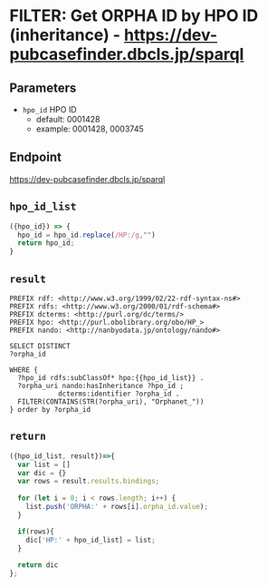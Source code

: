 # FILTER: Get ORPHA ID by HPO ID (inheritance) - https://dev-pubcasefinder.dbcls.jp/sparql
## Parameters
* `hpo_id` HPO ID
  * default: 0001428
  * example: 0001428, 0003745

## Endpoint
https://dev-pubcasefinder.dbcls.jp/sparql

## `hpo_id_list`
```javascript
({hpo_id}) => {
  hpo_id = hpo_id.replace(/HP:/g,"")
  return hpo_id;
}
```

## `result`
```sparql
PREFIX rdf: <http://www.w3.org/1999/02/22-rdf-syntax-ns#>
PREFIX rdfs: <http://www.w3.org/2000/01/rdf-schema#>
PREFIX dcterms: <http://purl.org/dc/terms/>
PREFIX hpo: <http://purl.obolibrary.org/obo/HP_>
PREFIX nando: <http://nanbyodata.jp/ontology/nando#>

SELECT DISTINCT
?orpha_id

WHERE {
  ?hpo_id rdfs:subClassOf* hpo:{{hpo_id_list}} .
  ?orpha_uri nando:hasInheritance ?hpo_id ;
            dcterms:identifier ?orpha_id .
  FILTER(CONTAINS(STR(?orpha_uri), "Orphanet_"))
} order by ?orpha_id
```

## `return`
```javascript
({hpo_id_list, result})=>{ 
  var list = []
  var dic = {}
  var rows = result.results.bindings;
  
  for (let i = 0; i < rows.length; i++) {
    list.push('ORPHA:' + rows[i].orpha_id.value);
  }

  if(rows){
    dic['HP:' + hpo_id_list] = list;
  }
  
  return dic
};